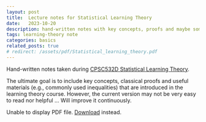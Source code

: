 ```yaml
---
layout: post
title:  Lecture notes for Statistical Learning Theory
date:   2023-10-20
description: hand-written notes with key concepts, proofs and maybe some useful materials for the course
tags: learning-theory note
categories: basics
related_posts: true
# redirect: /assets/pdf/Statistical_learning_theory.pdf
---
```


Hand-written notes taken during <a href="https://www.cs.ubc.ca/~dsuth/532D/23w1/">CPSC532D Statistical Learning Theory</a>.

The ultimate goal is to include key concepts, classical proofs and useful materials (e.g., commonly used inequalities) that are introduced in the learning theory course. 
However, the current version may not be very easy to read nor helpful ...
Will improve it continuously. 

<object data="/assets/pdf/Statistical_learning_theory.pdf" width="100%" height="500px">
    <p>Unable to display PDF file. <a href="/assets/pdf/Statistical_learning_theory.pdf">Download</a> instead.</p>
</object>

